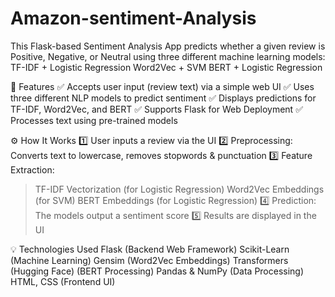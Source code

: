 # Amazon-sentiment-Analysis
This Flask-based Sentiment Analysis App predicts whether a given review is Positive, Negative, or Neutral using three different machine learning models:
TF-IDF + Logistic Regression
Word2Vec + SVM
BERT + Logistic Regression

🚀 Features
✅ Accepts user input (review text) via a simple web UI
✅ Uses three different NLP models to predict sentiment
✅ Displays predictions for TF-IDF, Word2Vec, and BERT
✅ Supports Flask for Web Deployment
✅ Processes text using pre-trained models

⚙️ How It Works
1️⃣ User inputs a review via the UI
2️⃣ Preprocessing: Converts text to lowercase, removes stopwords & punctuation
3️⃣ Feature Extraction:
> TF-IDF Vectorization (for Logistic Regression)
> Word2Vec Embeddings (for SVM)
> BERT Embeddings (for Logistic Regression)
4️⃣ Prediction: The models output a sentiment score
5️⃣ Results are displayed in the UI

💡 Technologies Used
Flask (Backend Web Framework)
Scikit-Learn (Machine Learning)
Gensim (Word2Vec Embeddings)
Transformers (Hugging Face) (BERT Processing)
Pandas & NumPy (Data Processing)
HTML, CSS (Frontend UI)
